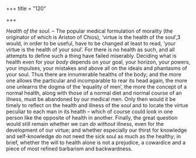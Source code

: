 +++
title = "120"

+++

*Health of the soul.* – The popular medical formulation of morality \(the originator of which is Ariston of Chios\), ‘virtue is the health of the soul’,3 would, in order to be useful, have to be changed at least to read, ‘your virtue is the health of your soul’. For there is no health as such, and all attempts to define such a thing have failed miserably. Deciding what is health even for your *body* depends on your goal, your horizon, your powers, your impulses, your mistakes and above all on the ideals and phantasms of your soul. Thus there are innumerable healths of the body; and the more one allows the particular and incomparable to rear its head again, the more one unlearns the dogma of the ‘equality of men’, the more the concept of a normal health, along with those of a normal diet and normal course of an illness, must be abandoned by our medical men. Only then would it be timely to reflect on the health and illness of the *soul* and to locate the virtue peculiar to each man in its health – which of course could look in one person like the opposite of health in another. Finally, the great question would still remain whether we can *do without* illness, even for the development of our virtue; and whether especially our thirst for knowledge and self-knowledge do not need the sick soul as much as the healthy; in brief, whether the will to health alone is not a prejudice, a cowardice and a piece of most refined barbarism and backwardness.


